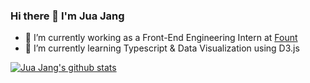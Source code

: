 ### Hi there 👋 I'm Jua Jang

- 💼 I’m currently working as a Front-End Engineering Intern at [Fount](https://fount.co)
- 🌱 I’m currently learning Typescript & Data Visualization using D3.js

[![Jua Jang's github stats](https://github-readme-stats.vercel.app/api?username=juajang)](https://github.com/anuraghazra/github-readme-stats)
